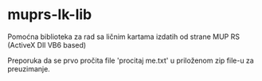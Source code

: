 # muprs-lk-lib
Pomoćna biblioteka za rad sa ličnim kartama izdatih od strane MUP RS (ActiveX Dll VB6 based)

Preporuka da se prvo pročita file 'procitaj me.txt' u priloženom zip file-u za preuzimanje.
